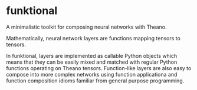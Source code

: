 # funktional
A minimalistic toolkit for composing neural networks with Theano. 

Mathematically, neural network layers are functions mapping tensors to tensors. 

In funktional, layers are implemented as callable Python objects which means that they can be 
easily mixed and matched with regular Python functions operating on 
Theano tensors. Function-like layers are also easy to compose into more complex networks using function 
applicationa and function composition idioms familiar from general purpose programming.
